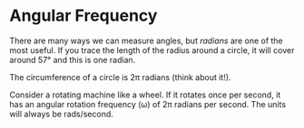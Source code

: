 # Angular Frequency

There are many ways we can measure angles, but _radians_ are one of the most useful. If you trace the length of the radius around a circle, it will cover around 57° and this is one radian.

The circumference of a circle is 2π radians (think about it!).

Consider a rotating machine like a wheel. If it rotates once per second, it has an angular rotation frequency (ω) of 2π radians per second. The units will always be rads/second.
